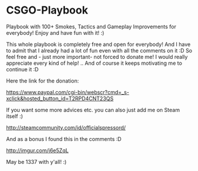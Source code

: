 # CSGO-Playbook
Playbook with 100+ Smokes, Tactics and Gameplay Improvements for everybody! Enjoy and have fun with it! :)

This whole playbook is completely free and open for everybody!
And I have to admit that I already had a lot of fun even with all the comments on it :D
So feel free and - just more important- not forced to donate me!
I would really appreciate every kind of help!
.. And of course it keeps motivating me to continue it :D

Here the link for the donation:

https://www.paypal.com/cgi-bin/webscr?cmd=_s-xclick&hosted_button_id=T2RPD4CNT23QS

If you want some more advices etc. you can also just add me on Steam itself :)

http://steamcommunity.com/id/officialspressord/

And as a bonus I found this in the comments :D

http://imgur.com/j6e5ZqL

May be 1337 with y'all! :)
